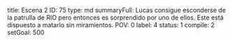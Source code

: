 title:          Escena 2
ID:             75
type:           md
summaryFull:    Lucas consigue esconderse de la patrulla de RIO pero entonces es sorprendido por uno de ellos. Este está dispuesto a matarlo sin miramientos.
POV:            0
label:          4
status:         1
compile:        2
setGoal:        500


